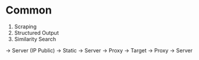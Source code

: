 # Common

1. Scraping
2. Structured Output
3. Similarity Search

-> Server (IP Public) -> Static
-> Server -> Proxy -> Target -> Proxy -> Server
